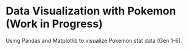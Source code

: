 # Data Visualization with Pokemon (Work in Progress)
Using Pandas and Matplotlib to visualize Pokemon stat data (Gen 1-6).
